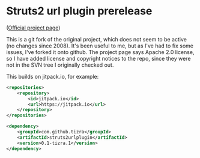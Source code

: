 # Struts2 url plugin prerelease

([Official project page](https://code.google.com/p/struts2urlplugin/))

This is a git fork of the original project, which does not seem
to be active (no changes since 2008). It's been useful to me,
but as I've had to fix some issues, I've forked it onto github.
The project page says Apache 2.0 license, so I have added license and copyright
notices to the repo, since they were not in the SVN tree I originally
checked out.

This builds on jitpack.io, for example:

```xml
<repositories>
    <repository>
        <id>jitpack.io</id>
        <url>https://jitpack.io</url>
    </repository>
</repositories>

<dependency>
    <groupId>com.github.tizra</groupId>
    <artifactId>struts2urlplugin</artifactId>
    <version>0.1-tizra.1</version>
</dependency>
```

